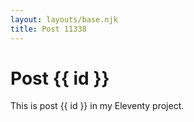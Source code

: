 ```yaml
---
layout: layouts/base.njk
title: Post 11338
---
```


# Post {{ id }}

This is post {{ id }} in my Eleventy project.
